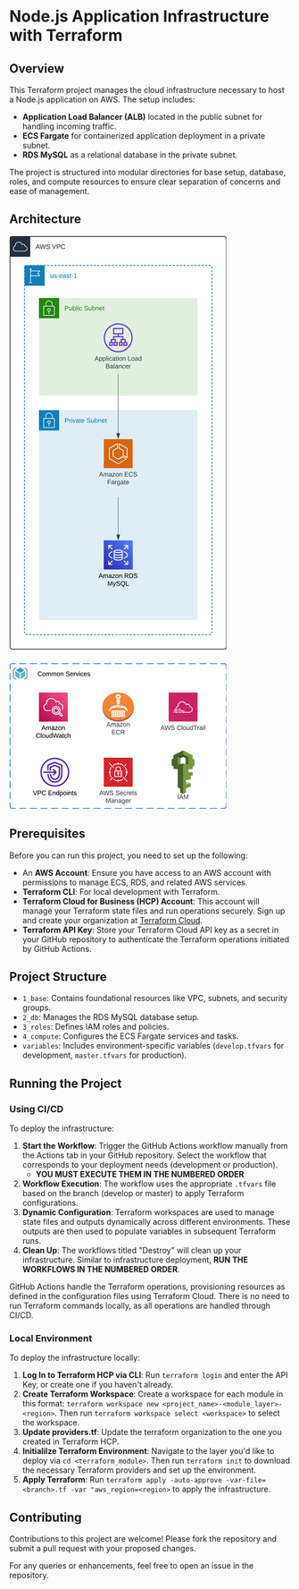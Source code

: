 # Node.js Application Infrastructure with Terraform

## Overview

This Terraform project manages the cloud infrastructure necessary to host a Node.js application on AWS. The setup includes:

- **Application Load Balancer (ALB)** located in the public subnet for handling incoming traffic.
- **ECS Fargate** for containerized application deployment in a private subnet.
- **RDS MySQL** as a relational database in the private subnet.

The project is structured into modular directories for base setup, database, roles, and compute resources to ensure clear separation of concerns and ease of management.

## Architecture

![AWS Architecture Diagram](/readme-docs/arch.png)

## Prerequisites

Before you can run this project, you need to set up the following:
- An **AWS Account**: Ensure you have access to an AWS account with permissions to manage ECS, RDS, and related AWS services.
- **Terraform CLI**: For local development with Terraform.
- **Terraform Cloud for Business (HCP) Account**: This account will manage your Terraform state files and run operations securely. Sign up and create your organization at [Terraform Cloud](https://app.terraform.io/signup/account).
- **Terraform API Key**: Store your Terraform Cloud API key as a secret in your GitHub repository to authenticate the Terraform operations initiated by GitHub Actions.

## Project Structure

- `1_base`: Contains foundational resources like VPC, subnets, and security groups.
- `2_db`: Manages the RDS MySQL database setup.
- `3_roles`: Defines IAM roles and policies.
- `4_compute`: Configures the ECS Fargate services and tasks.
- `variables`: Includes environment-specific variables (`develop.tfvars` for development, `master.tfvars` for production).

## Running the Project

### Using CI/CD
To deploy the infrastructure:
1. **Start the Workflow**: Trigger the GitHub Actions workflow manually from the Actions tab in your GitHub repository. Select the workflow that corresponds to your deployment needs (development or production).
   - **YOU MUST EXECUTE THEM IN THE NUMBERED ORDER**
3. **Workflow Execution**: The workflow uses the appropriate `.tfvars` file based on the branch (develop or master) to apply Terraform configurations.
4. **Dynamic Configuration**: Terraform workspaces are used to manage state files and outputs dynamically across different environments. These outputs are then used to populate variables in subsequent Terraform runs.
5. **Clean Up**: The workflows titled "Destroy" will clean up your infrastructure. Similar to infrastructure deployment, **RUN THE WORKFLOWS IN THE NUMBERED ORDER**.

GitHub Actions handle the Terraform operations, provisioning resources as defined in the configuration files using Terraform Cloud. There is no need to run Terraform commands locally, as all operations are handled through CI/CD.

### Local Environment
To deploy the infrastructure locally:
1. **Log In to Terraform HCP via CLI**: Run `terraform login` and enter the API Key, or create one if you haven't already.
2. **Create Terraform Workspace**: Create a workspace for each module in this format: `terraform workspace new <project_name>-<module_layer>-<region>`. Then run `terraform workspace select <workspace>` to select the workspace.
3. **Update providers.tf**: Update the terraform organization to the one you created in Terraform HCP.
4. **Initialilze Terraform Environment**: Navigate to the layer you'd like to deploy via `cd <terraform_module>`. Then run `terraform init` to download the necessary Terraform providers and set up the environment.
5. **Apply Terraform**: Run `terraform apply -auto-approve -var-file=<branch>.tf -var "aws_region=<region>` to apply the infrastructure.

## Contributing

Contributions to this project are welcome! Please fork the repository and submit a pull request with your proposed changes.

For any queries or enhancements, feel free to open an issue in the repository.

